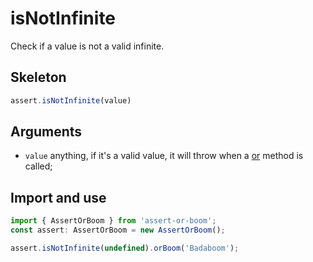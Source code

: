 # isNotInfinite

Check if a value is not a valid infinite.

## Skeleton

```ts
assert.isNotInfinite(value)
```

## Arguments

- `value` anything, if it's a valid value, it will throw when a [or](../or.md) method is called;

## Import and use

```ts
import { AssertOrBoom } from 'assert-or-boom';
const assert: AssertOrBoom = new AssertOrBoom();

assert.isNotInfinite(undefined).orBoom('Badaboom');
```
